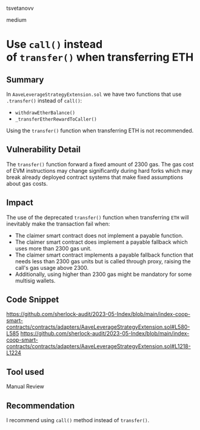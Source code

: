 tsvetanovv

medium

# Use `call()` instead of `transfer()` when transferring ETH

## Summary

In `AaveLeverageStrategyExtension.sol` we have two functions that use `.transfer()` instead of `call()`:

- `withdrawEtherBalance()`
- `_transferEtherRewardToCaller()`

Using the `transfer()` function when transferring ETH is not recommended.

## Vulnerability Detail

The `transfer()` function forward a fixed amount of 2300 gas. The gas cost of EVM instructions may change significantly during hard forks which may break already deployed contract systems that make fixed assumptions about gas costs.

## Impact

The use of the deprecated `transfer()` function when transferring `ETH` will inevitably make the transaction fail when:

-   The claimer smart contract does not implement a payable function.
-   The claimer smart contract does implement a payable fallback which uses more than 2300 gas unit.
-   The claimer smart contract implements a payable fallback function that needs less than 2300 gas units but is called through proxy, raising the call's gas usage above 2300.
-   Additionally, using higher than 2300 gas might be mandatory for some multisig wallets.

## Code Snippet

https://github.com/sherlock-audit/2023-05-Index/blob/main/index-coop-smart-contracts/contracts/adapters/AaveLeverageStrategyExtension.sol#L580-L585
https://github.com/sherlock-audit/2023-05-Index/blob/main/index-coop-smart-contracts/contracts/adapters/AaveLeverageStrategyExtension.sol#L1218-L1224

## Tool used

Manual Review

## Recommendation

I recommend using `call()` method instead of `transfer()`.